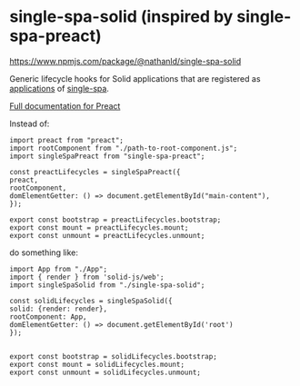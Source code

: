 # single-spa-solid (inspired by single-spa-preact)

https://www.npmjs.com/package/@nathanld/single-spa-solid

Generic lifecycle hooks for Solid applications that are registered as [applications](https://github.com/single-spa/single-spa/blob/master/docs/applications.md#registered-applications) of [single-spa](https://github.com/single-spa/single-spa).

[Full documentation for Preact](https://single-spa.js.org/docs/ecosystem-preact.html)

Instead of:

```
import preact from "preact";
import rootComponent from "./path-to-root-component.js";
import singleSpaPreact from "single-spa-preact";

const preactLifecycles = singleSpaPreact({
preact,
rootComponent,
domElementGetter: () => document.getElementById("main-content"),
});

export const bootstrap = preactLifecycles.bootstrap;
export const mount = preactLifecycles.mount;
export const unmount = preactLifecycles.unmount;
```

do something like:

```
import App from "./App";
import { render } from 'solid-js/web';
import singleSpaSolid from "./single-spa-solid";

const solidLifecycles = singleSpaSolid({
solid: {render: render},
rootComponent: App,
domElementGetter: () => document.getElementById('root')
});


export const bootstrap = solidLifecycles.bootstrap;
export const mount = solidLifecycles.mount;
export const unmount = solidLifecycles.unmount;
```
